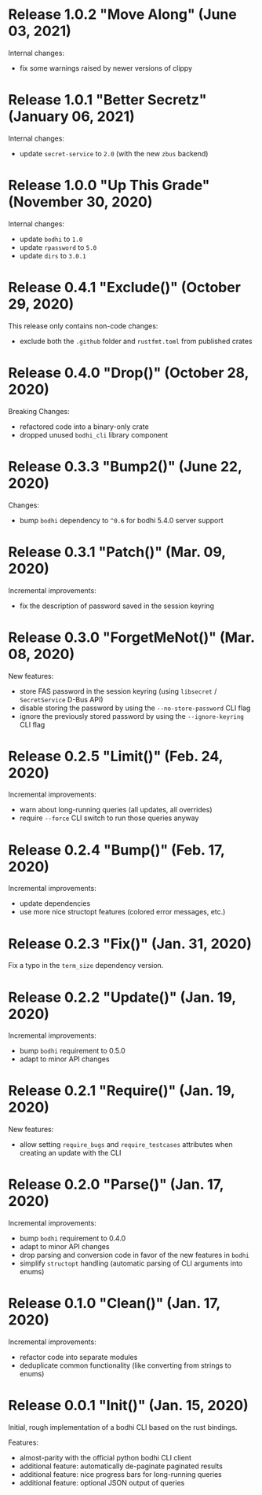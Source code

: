 # Release 1.0.2 "Move Along" (June 03, 2021)

Internal changes:

- fix some warnings raised by newer versions of clippy

# Release 1.0.1 "Better Secretz" (January 06, 2021)

Internal changes:

- update `secret-service` to `2.0` (with the new `zbus` backend)

# Release 1.0.0 "Up This Grade" (November 30, 2020)

Internal changes:

- update `bodhi` to `1.0`
- update `rpassword` to `5.0`
- update `dirs` to `3.0.1`

# Release 0.4.1 "Exclude()" (October 29, 2020)

This release only contains non-code changes:

- exclude both the `.github` folder and `rustfmt.toml` from published crates

# Release 0.4.0 "Drop()" (October 28, 2020)

Breaking Changes:

- refactored code into a binary-only crate
- dropped unused `bodhi_cli` library component

# Release 0.3.3 "Bump2()" (June 22, 2020)

Changes:

- bump `bodhi` dependency to `^0.6` for bodhi 5.4.0 server support

# Release 0.3.1 "Patch()" (Mar. 09, 2020)

Incremental improvements:

- fix the description of password saved in the session keyring

# Release 0.3.0 "ForgetMeNot()" (Mar. 08, 2020)

New features:

- store FAS password in the session keyring (using `libsecret` /
  `SecretService` D-Bus API)
- disable storing the password by using the `--no-store-password` CLI flag
- ignore the previously stored password by using the `--ignore-keyring` CLI flag

# Release 0.2.5 "Limit()" (Feb. 24, 2020)

Incremental improvements:

- warn about long-running queries (all updates, all overrides)
- require `--force` CLI switch to run those queries anyway

# Release 0.2.4 "Bump()" (Feb. 17, 2020)

Incremental improvements:

- update dependencies
- use more nice structopt features (colored error messages, etc.)

# Release 0.2.3 "Fix()" (Jan. 31, 2020)

Fix a typo in the `term_size` dependency version.

# Release 0.2.2 "Update()" (Jan. 19, 2020)

Incremental improvements:

- bump `bodhi` requirement to 0.5.0
- adapt to minor API changes

# Release 0.2.1 "Require()" (Jan. 19, 2020)

New features:

- allow setting `require_bugs` and `require_testcases` attributes when creating
  an update with the CLI

# Release 0.2.0 "Parse()" (Jan. 17, 2020)

Incremental improvements:

- bump `bodhi` requirement to 0.4.0
- adapt to minor API changes
- drop parsing and conversion code in favor of the new features in `bodhi`
- simplify `structopt` handling (automatic parsing of CLI arguments into enums)

# Release 0.1.0 "Clean()" (Jan. 17, 2020)

Incremental improvements:

- refactor code into separate modules
- deduplicate common functionality (like converting from strings to enums)

# Release 0.0.1 "Init()" (Jan. 15, 2020)

Initial, rough implementation of a bodhi CLI based on the rust bindings.

Features:

- almost-parity with the official python bodhi CLI client
- additional feature: automatically de-paginate paginated results
- additional feature: nice progress bars for long-running queries
- additional feature: optional JSON output of queries
